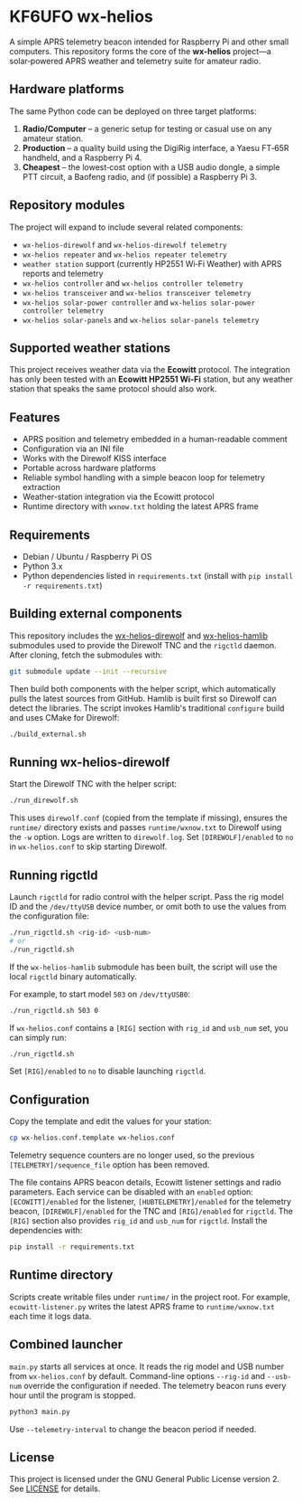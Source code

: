 # KF6UFO wx‑helios

A simple APRS telemetry beacon intended for Raspberry Pi and other small computers. This repository forms the core of the **wx‑helios** project—a solar‑powered APRS weather and telemetry suite for amateur radio.

## Hardware platforms

The same Python code can be deployed on three target platforms:

1. **Radio/Computer** – a generic setup for testing or casual use on any amateur station.
2. **Production** – a quality build using the DigiRig interface, a Yaesu FT‑65R handheld, and a Raspberry Pi 4.
3. **Cheapest** – the lowest‑cost option with a USB audio dongle, a simple PTT circuit, a Baofeng radio, and (if possible) a Raspberry Pi 3.

## Repository modules

The project will expand to include several related components:

- `wx-helios-direwolf` and `wx-helios-direwolf telemetry`
- `wx-helios repeater` and `wx-helios repeater telemetry`
- `weather station` support (currently HP2551 Wi‑Fi Weather) with APRS reports and telemetry
- `wx-helios controller` and `wx-helios controller telemetry`
- `wx-helios transceiver` and `wx-helios transceiver telemetry`
- `wx-helios solar-power controller` and `wx-helios solar-power controller telemetry`
- `wx-helios solar-panels` and `wx-helios solar-panels telemetry`

## Supported weather stations

This project receives weather data via the **Ecowitt** protocol. The integration
has only been tested with an **Ecowitt HP2551 Wi-Fi** station, but any weather
station that speaks the same protocol should also work.

## Features

- APRS position and telemetry embedded in a human-readable comment
- Configuration via an INI file
- Works with the Direwolf KISS interface
- Portable across hardware platforms
- Reliable symbol handling with a simple beacon loop for telemetry extraction
- Weather-station integration via the Ecowitt protocol
- Runtime directory with `wxnow.txt` holding the latest APRS frame

## Requirements

- Debian / Ubuntu / Raspberry Pi OS
- Python 3.x
- Python dependencies listed in `requirements.txt` (install with `pip install -r requirements.txt`)

## Building external components

This repository includes the
[wx-helios-direwolf](https://github.com/kf6ufo/wx-helios-direwolf) and
[wx-helios-hamlib](https://github.com/kf6ufo/wx-helios-hamlib) submodules used
to provide the Direwolf TNC and the `rigctld` daemon. After cloning, fetch the
submodules with:

```bash
git submodule update --init --recursive
```

Then build both components with the helper script, which automatically pulls
the latest sources from GitHub. Hamlib is built first so Direwolf can detect
the libraries. The script invokes Hamlib's traditional `configure` build and
uses CMake for Direwolf:

```bash
./build_external.sh
```

## Running wx-helios-direwolf

Start the Direwolf TNC with the helper script:

```bash
./run_direwolf.sh
```

This uses `direwolf.conf` (copied from the template if missing), ensures the
`runtime/` directory exists and passes `runtime/wxnow.txt` to Direwolf using the
`-w` option. Logs are written to `direwolf.log`.
Set `[DIREWOLF]/enabled` to `no` in `wx-helios.conf` to skip starting Direwolf.

## Running rigctld

Launch `rigctld` for radio control with the helper script. Pass the rig model ID
and the `/dev/ttyUSB` device number, or omit both to use the values from the
configuration file:

```bash
./run_rigctld.sh <rig-id> <usb-num>
# or
./run_rigctld.sh
```

If the `wx-helios-hamlib` submodule has been built, the script will use the
local `rigctld` binary automatically.

For example, to start model `503` on `/dev/ttyUSB0`:

```bash
./run_rigctld.sh 503 0
```

If ``wx-helios.conf`` contains a ``[RIG]`` section with ``rig_id`` and
``usb_num`` set, you can simply run:

```bash
./run_rigctld.sh
```
Set `[RIG]/enabled` to `no` to disable launching ``rigctld``.


## Configuration

Copy the template and edit the values for your station:

```bash
cp wx-helios.conf.template wx-helios.conf
```

Telemetry sequence counters are no longer used, so the previous
`[TELEMETRY]/sequence_file` option has been removed.

The file contains APRS beacon details, Ecowitt listener settings and radio
parameters. Each service can be disabled with an ``enabled`` option:
``[ECOWITT]/enabled`` for the listener, ``[HUBTELEMETRY]/enabled`` for the
telemetry beacon, ``[DIREWOLF]/enabled`` for the TNC and ``[RIG]/enabled`` for
``rigctld``. The ``[RIG]`` section also provides ``rig_id`` and ``usb_num`` for
``rigctld``. Install the dependencies with:

```bash
pip install -r requirements.txt
```

## Runtime directory

Scripts create writable files under `runtime/` in the project root. For example,
`ecowitt-listener.py` writes the latest APRS frame to `runtime/wxnow.txt` each
time it logs data.

## Combined launcher

`main.py` starts all services at once. It reads the rig model and USB number
from ``wx-helios.conf`` by default. Command-line options ``--rig-id`` and
``--usb-num`` override the configuration if needed. The telemetry beacon runs
every hour until the program is stopped.

```bash
python3 main.py
```

Use `--telemetry-interval` to change the beacon period if needed.

## License

This project is licensed under the GNU General Public License version 2. See [LICENSE](LICENSE) for details.
